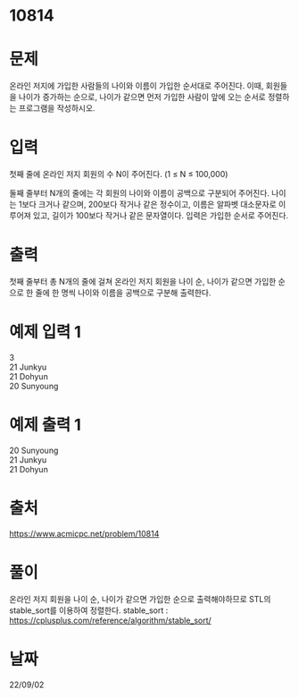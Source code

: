 # 10814

# 문제
온라인 저지에 가입한 사람들의 나이와 이름이 가입한 순서대로 주어진다. 이때, 회원들을 나이가 증가하는 순으로, 나이가 같으면 먼저 가입한 사람이 앞에 오는 순서로 정렬하는 프로그램을 작성하시오.

# 입력
첫째 줄에 온라인 저지 회원의 수 N이 주어진다. (1 ≤ N ≤ 100,000)

둘째 줄부터 N개의 줄에는 각 회원의 나이와 이름이 공백으로 구분되어 주어진다. 나이는 1보다 크거나 같으며, 200보다 작거나 같은 정수이고, 이름은 알파벳 대소문자로 이루어져 있고, 길이가 100보다 작거나 같은 문자열이다. 입력은 가입한 순서로 주어진다.

# 출력
첫째 줄부터 총 N개의 줄에 걸쳐 온라인 저지 회원을 나이 순, 나이가 같으면 가입한 순으로 한 줄에 한 명씩 나이와 이름을 공백으로 구분해 출력한다.

# 예제 입력 1 
3  
21 Junkyu  
21 Dohyun  
20 Sunyoung  

# 예제 출력 1 
20 Sunyoung  
21 Junkyu  
21 Dohyun  
 
# 출처 
https://www.acmicpc.net/problem/10814

# 풀이
온라인 저지 회원을 나이 순, 나이가 같으면 가입한 순으로 출력해야하므로 STL의 stable_sort를 이용하여 정렬한다.
stable_sort : https://cplusplus.com/reference/algorithm/stable_sort/

# 날짜
22/09/02

